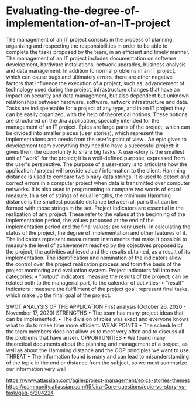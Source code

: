 # Evaluating-the-degree-of-implementation-of-an-IT-project
  The management of an IT project consists in the process of planning, organizing and respecting the responsibilities in order to be able to complete the tasks proposed by the team, in an efficient and timely manner.
  The management of an IT project includes documentation on software development, hardware installations, network upgrades, business analysis and data management. In addition to normal problems in an IT project, which can cause bugs and ultimately errors, there are other negative factors that influence the execution of a project, such as: advancement of technology used during the project, infrastructure changes that have an impact on security and data management, but also dependent but unknown relationships between hardware, software, network infrastructure and data.
  Tasks are indispensable for a project of any type, and in an IT project they can be easily organized, with the help of theoretical notions. These notions are structured on the Jira application, specially intended for the management of an IT project.
  Epics are large parts of the project, which can be divided into smaller pieces (user stories), which represent the implementations and needs from the user's point of view .
An epic gives to development team everything they need to have a successful project: it gives them the opportunity to share big tasks. 
  A user-story is the smallest unit of "work" for the project; it is a well-defined purpose, expressed from the user's perspective. The purpose of a user-story is to articulate how the application / project will provide value / information to the client. 
  Hamming distance is used to compare two binary data strings. It is used to detect and correct errors in a computer project when data is transmitted over computer networks. It is also used in programming to compare two words of equal measure. In a set of strings of equal lengths, the minimum Hamming distance is the smallest possible distance between all pairs that can be formed with those strings in the set. 
  Project indicators are essential in the realization of any project. These refer to the values at the beginning of the implementation period, the values proposed at the end of the implementation period and the final values; are very useful in calculating the status of the project, the degree of implementation and other features of it. The indicators represent measurement instruments that make it possible to measure the level of achievement reached by the objectives proposed by the project, the activities achieved and the results obtained, as a result of its implementation. The identification and nomination of the indicators allow the control over the project realization process and
form the basis of the project monitoring and evaluation system. Project indicators fall into two categories:
• "output" indicators: measure the results of the project; can be
related both to the managerial part, to the calendar of activities;
• “result” indicators : measure the fulfillment of the project goal;
represent final tasks, which make up the final goal of the
project. 

SWOT ANALYSIS OF THE APPLICATION
First analysis (October 26, 2020 - November 17, 2020)
STRENGTHS
• The team has many project ideas that can be implemented. 
• The division of roles was exact and everyone knows what to do to make time more efficient. 
WEAK POINTS
• The schedule of the team members does not allow us to meet very often and to discuss all the problems that have arisen. 
OPPORTUNITIES 
• We found many theoretical documents about the planning and management of a project, as well as about the Hamming distance and the OOP principles we want to use. 
THREAT
• The information found is many and can lead to misunderstanding of the topic in the end or distance from the subject, so we must summarize our information very well 

https://www.atlassian.com/agile/project-management/epics-stories-themes
https://community.atlassian.com/t5/Jira-Core-questions/epic-vs-story-vs-task/qaq-p/204224
